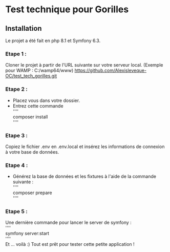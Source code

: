 # Test technique pour Gorilles

## Installation

Le projet a été fait en php 8.1 et Symfony 6.3.

### Etape 1 :
Cloner le projet à partir de l'URL suivante sur votre serveur local. (Exemple pour WAMP : C:/wamp64/www)
https://github.com/Alexisleveque-OC/test_tech_gorilles.git

### Etape 2 : 
- Placez vous dans votre dossier.
- Entrez cette commande  
''''  
composer install  
''''

### Etape 3 :
Copiez le fichier .env en .env.local et insérez les informations de connexion à votre base de données.

### Etape 4 :
- Générez la base de données et les fixtures à l'aide de la commande suivante :  
''''  
composer prepare  
''''  

### Etape 5 : 
Une dernière commande pour lancer le server de symfony :  
''''  
symfony server:start  
''''  
Et ... voilà :) Tout est prêt pour tester cette petite application !
